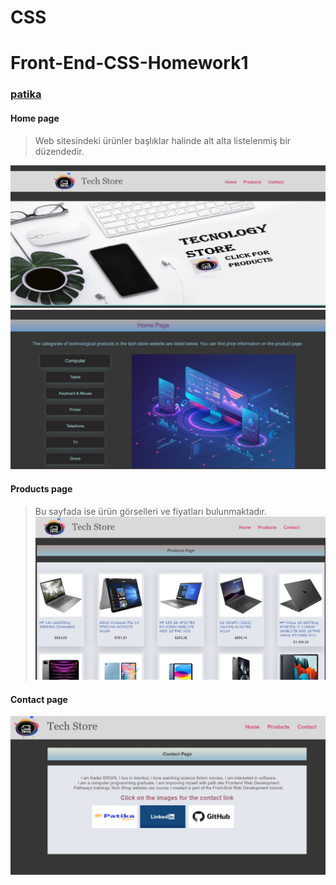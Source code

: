 # CSS
# Front-End-CSS-Homework1
### [patika](https://academy.patika.dev/tr/profile)
#### Home page
> Web sitesindeki ürünler başlıklar halinde alt alta listelenmiş bir düzendedir.

![github](https://github.com/KaderErgin/CSS/blob/main/Front_End-CSS_Homework1/images/css_1.jpg)
![github](https://github.com/KaderErgin/CSS/blob/main/Front_End-CSS_Homework1/images/css_2.jpg)
#### Products page
> Bu sayfada ise ürün görselleri ve fiyatları bulunmaktadır. <br>
![github](https://github.com/KaderErgin/CSS/blob/main/Front_End-CSS_Homework1/images/css3.jpg)
#### Contact page
![github](https://github.com/KaderErgin/CSS/blob/main/Front_End-CSS_Homework1/images/css4.jpg)

